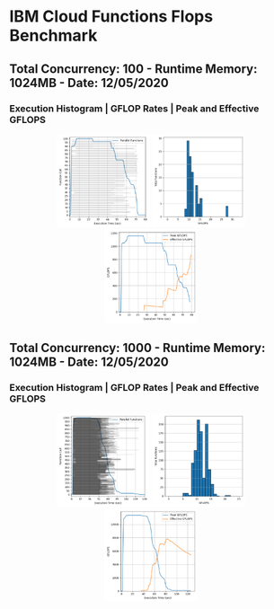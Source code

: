 # IBM Cloud Functions Flops Benchmark


## Total Concurrency: 100 - Runtime Memory: 1024MB - Date: 12/05/2020
### Execution Histogram | GFLOP Rates | Peak and Effective GFLOPS
<p align="center">
  <img width="33%" src="100_execution.png"></img>
  <img width="33%" src="100_rates.png"></img>
  <img width="33%" src="100_gflops.png"></img>
</p>


## Total Concurrency: 1000 - Runtime Memory: 1024MB - Date: 12/05/2020
### Execution Histogram | GFLOP Rates | Peak and Effective GFLOPS
<p align="center">
  <img width="33%" src="1000_execution.png"></img>
  <img width="33%" src="1000_rates.png"></img>
  <img width="33%" src="1000_gflops.png"></img>
</p>
